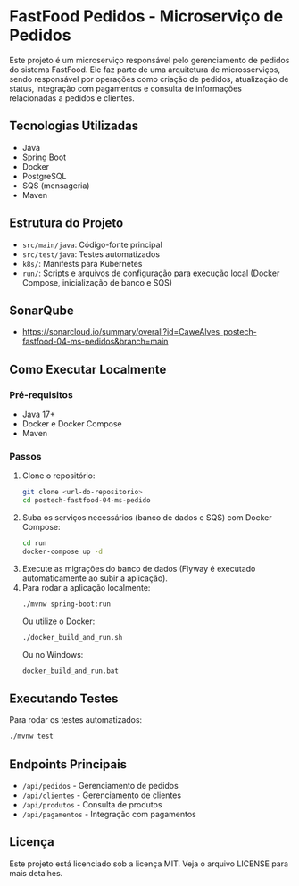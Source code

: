 # FastFood Pedidos - Microserviço de Pedidos

Este projeto é um microserviço responsável pelo gerenciamento de pedidos do sistema FastFood. Ele faz parte de uma arquitetura de microsserviços, sendo responsável por operações como criação de pedidos, atualização de status, integração com pagamentos e consulta de informações relacionadas a pedidos e clientes.

## Tecnologias Utilizadas
- Java
- Spring Boot
- Docker
- PostgreSQL
- SQS (mensageria)
- Maven

## Estrutura do Projeto
- `src/main/java`: Código-fonte principal
- `src/test/java`: Testes automatizados
- `k8s/`: Manifests para Kubernetes
- `run/`: Scripts e arquivos de configuração para execução local (Docker Compose, inicialização de banco e SQS)

## SonarQube
- https://sonarcloud.io/summary/overall?id=CaweAlves_postech-fastfood-04-ms-pedidos&branch=main

## Como Executar Localmente

### Pré-requisitos
- Java 17+
- Docker e Docker Compose
- Maven

### Passos
1. Clone o repositório:
   ```bash
   git clone <url-do-repositorio>
   cd postech-fastfood-04-ms-pedido
   ```
2. Suba os serviços necessários (banco de dados e SQS) com Docker Compose:
   ```bash
   cd run
   docker-compose up -d
   ```
3. Execute as migrações do banco de dados (Flyway é executado automaticamente ao subir a aplicação).
4. Para rodar a aplicação localmente:
   ```bash
   ./mvnw spring-boot:run
   ```
   Ou utilize o Docker:
   ```bash
   ./docker_build_and_run.sh
   ```
   Ou no Windows:
   ```bat
   docker_build_and_run.bat
   ```

## Executando Testes

Para rodar os testes automatizados:
```bash
./mvnw test
```

## Endpoints Principais
- `/api/pedidos` - Gerenciamento de pedidos
- `/api/clientes` - Gerenciamento de clientes
- `/api/produtos` - Consulta de produtos
- `/api/pagamentos` - Integração com pagamentos


## Licença
Este projeto está licenciado sob a licença MIT. Veja o arquivo LICENSE para mais detalhes. 
